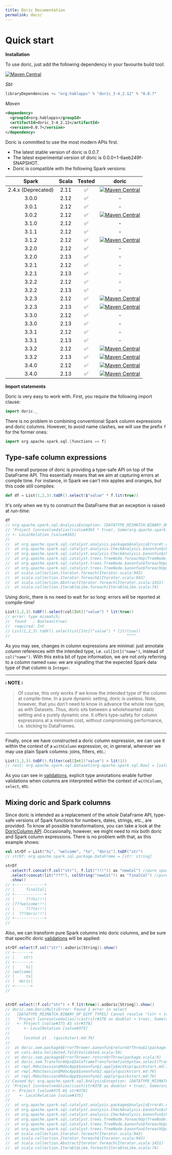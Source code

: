 ```yaml
---
title: Doric Documentation
permalink: docs/
---
```



# Quick start

__Installation__

To use doric, just add the following dependency in your favourite build tool:

[![Maven Central](https://img.shields.io/maven-central/v/org.hablapps/doric_3-4_2.12)](https://mvnrepository.com/artifact/org.hablapps/doric_3-4_2.12/0.0.7)

_Sbt_
```scala
libraryDependencies += "org.hablapps" % "doric_3-4_2.12" % "0.0.7"
```
_Maven_
```xml
<dependency>
  <groupId>org.hablapps</groupId>
  <artifactId>doric_3-4_2.12</artifactId>
  <version>0.0.7</version>
</dependency>
```

Doric is committed to use the most modern APIs first.
<!-- * Doric is compatible with Spark version 3.4.0. -->
* The latest stable version of doric is 0.0.7.
* The latest experimental version of doric is 0.0.0+1-6aeb249f-SNAPSHOT.
* Doric is compatible with the following Spark versions:

| Spark  | Scala | Tested |                                                                                        doric                                                                                        |
|:------:|:-----:|:------:|:-----------------------------------------------------------------------------------------------------------------------------------------------------------------------------------:|
| 2.4.x (Deprecated) | 2.11  |   ✅    | [![Maven Central](https://img.shields.io/maven-central/v/org.hablapps/doric_2-4_2.11)](https://mvnrepository.com/artifact/org.hablapps/doric_2-4_2.11/0.0.7) |
| 3.0.0  | 2.12  |   ✅    |                                                                                          -                                                                                          |
| 3.0.1  | 2.12  |   ✅    |                                                                                          -                                                                                          |
| 3.0.2  | 2.12  |   ✅    |       [![Maven Central](https://img.shields.io/maven-central/v/org.hablapps/doric_3-0_2.12)](https://mvnrepository.com/artifact/org.hablapps/doric_3-0_2.12/0.0.7)       |
| 3.1.0  | 2.12  |   ✅    |                                                                                          -                                                                                          |
| 3.1.1  | 2.12  |   ✅    |                                                                                          -                                                                                          |
| 3.1.2  | 2.12  |   ✅    |       [![Maven Central](https://img.shields.io/maven-central/v/org.hablapps/doric_3-1_2.12)](https://mvnrepository.com/artifact/org.hablapps/doric_3-1_2.12/0.0.7)       |
| 3.2.0  | 2.12  |   ✅    |                                                                                          -                                                                                          |
| 3.2.0  | 2.13  |   ✅    |                                                                                          -                                                                                          |
| 3.2.1  | 2.12  |   ✅    |                                                                                          -                                                                                          |
| 3.2.1  | 2.13  |   ✅    |                                                                                          -                                                                                          |
| 3.2.2  | 2.12  |   ✅    |                                                                                          -                                                                                          |
| 3.2.2  | 2.13  |   ✅    |                                                                                          -                                                                                          |
| 3.2.3  | 2.12  |   ✅    |       [![Maven Central](https://img.shields.io/maven-central/v/org.hablapps/doric_3-2_2.12)](https://mvnrepository.com/artifact/org.hablapps/doric_3-2_2.12/0.0.7)       |
| 3.2.3  | 2.13  |   ✅    |       [![Maven Central](https://img.shields.io/maven-central/v/org.hablapps/doric_3-2_2.13)](https://mvnrepository.com/artifact/org.hablapps/doric_3-2_2.13/0.0.7)       |
| 3.3.0  | 2.12  |   ✅    |                                                                                          -                                                                                          |
| 3.3.0  | 2.13  |   ✅    |                                                                                          -                                                                                          |
| 3.3.1  | 2.12  |   ✅    |                                                                                          -                                                                                          |
| 3.3.1  | 2.13  |   ✅    |                                                                                          -                                                                                          |
| 3.3.2  | 2.12  |   ✅    |       [![Maven Central](https://img.shields.io/maven-central/v/org.hablapps/doric_3-3_2.12)](https://mvnrepository.com/artifact/org.hablapps/doric_3-3_2.12/0.0.7)       |
| 3.3.2  | 2.13  |   ✅    |       [![Maven Central](https://img.shields.io/maven-central/v/org.hablapps/doric_3-3_2.13)](https://mvnrepository.com/artifact/org.hablapps/doric_3-3_2.13/0.0.7)       |
| 3.4.0  | 2.12  |   ✅    |       [![Maven Central](https://img.shields.io/maven-central/v/org.hablapps/doric_3-4_2.12)](https://mvnrepository.com/artifact/org.hablapps/doric_3-4_2.12/0.0.7)       |
| 3.4.0  | 2.13  |   ✅    |       [![Maven Central](https://img.shields.io/maven-central/v/org.hablapps/doric_3-4_2.13)](https://mvnrepository.com/artifact/org.hablapps/doric_3-4_2.13/0.0.7)       |


__Import statements__

Doric is very easy to work with. First, you require the following import clause:

```scala
import doric._
```

There is no problem in combining conventional Spark column expressions and doric columns.
However, to avoid name clashes, we will use the prefix `f` for the former ones:

```scala
import org.apache.spark.sql.{functions => f}
``` 

## Type-safe column expressions

The overall purpose of doric is providing a type-safe API on top of the DataFrame API. This essentially means 
that we aim at capturing errors at compile time. For instance, in Spark we can't mix apples and oranges, but this 
code still compiles:
```scala
def df = List(1,2,3).toDF().select($"value" * f.lit(true))
```
It's only when we try to construct the DataFrame that an exception is raised at _run-time_:
```scala
df
// org.apache.spark.sql.AnalysisException: [DATATYPE_MISMATCH.BINARY_OP_DIFF_TYPES] Cannot resolve "(value * true)" due to data type mismatch: the left and right operands of the binary operator have incompatible types ("INT" and "BOOLEAN").;
// 'Project [unresolvedalias((value#365 * true), Some(org.apache.spark.sql.Column$$Lambda$5092/0x0000000101bb9840@5b5af62e))]
// +- LocalRelation [value#365]
// 
// 	at org.apache.spark.sql.catalyst.analysis.package$AnalysisErrorAt.dataTypeMismatch(package.scala:73)
// 	at org.apache.spark.sql.catalyst.analysis.CheckAnalysis.$anonfun$checkAnalysis0$5(CheckAnalysis.scala:269)
// 	at org.apache.spark.sql.catalyst.analysis.CheckAnalysis.$anonfun$checkAnalysis0$5$adapted(CheckAnalysis.scala:256)
// 	at org.apache.spark.sql.catalyst.trees.TreeNode.foreachUp(TreeNode.scala:295)
// 	at org.apache.spark.sql.catalyst.trees.TreeNode.$anonfun$foreachUp$1(TreeNode.scala:294)
// 	at org.apache.spark.sql.catalyst.trees.TreeNode.$anonfun$foreachUp$1$adapted(TreeNode.scala:294)
// 	at scala.collection.Iterator.foreach(Iterator.scala:943)
// 	at scala.collection.Iterator.foreach$(Iterator.scala:943)
// 	at scala.collection.AbstractIterator.foreach(Iterator.scala:1431)
// 	at scala.collection.IterableLike.foreach(IterableLike.scala:74)
```

Using doric, there is no need to wait for so long: errors will be reported at compile-time!
```scala
List(1,2,3).toDF().select(col[Int]("value") * lit(true))
// error: type mismatch;
//  found   : Boolean(true)
//  required: Int
// List(1,2,3).toDF().select(col[Int]("value") * lit(true))
//                                                   ^^^^
```

As you may see, changes in column expressions are minimal: just annotate column references with the intended type, 
i.e. `col[Int]("name")`, instead of `col("name")`. With this extra bit of type information, we are not only
referring to a column named `name`: we are signalling that the expected Spark data type of that column is `Integer`. 

---
ℹ️ **NOTE** ℹ️

> Of course, this only works if we know the intended type
of the column at compile-time. In a pure dynamic setting, doric is useless. Note, however, that you don't need to know
in advance the whole row type, as with Datasets. Thus, doric sits between a wholehearted static setting and a
purely dynamic one. It offers type-safety for column expressions at a minimum cost, without compromising performance,
i.e. sticking to DataFrames.

---

Finally, once we have constructed a doric column expression, we can use it within the context of a `withColumn` expression,
or, in general, wherever we may use plain Spark columns: joins, filters, etc.:

```scala
List(1,2,3).toDF().filter(col[Int]("value") > lit(1))
// res1: org.apache.spark.sql.Dataset[org.apache.spark.sql.Row] = [value: int]
```

As you can see in [validations](validations.md), explicit type annotations enable further validations when columns
are interpreted within the context of `withColumn`, `select`, etc.

## Mixing doric and Spark columns

Since doric is intended as a replacement of the _whole_ DataFrame API, type-safe versions of Spark functions 
for numbers, dates, strings, etc., are provided. To know all possible transformations, you can take a look at 
the [DoricColumn API](https://www.hablapps.com/doric/docs/api/spark-3.2/scala-2.12/doric/DoricColumn.html) .Occasionally, however, we might need to mix 
both doric and Spark column expressions. There is no problem with that, as this example shows: 

```scala
val strDf = List("hi", "welcome", "to", "doric").toDF("str")
// strDf: org.apache.spark.sql.package.DataFrame = [str: string]

strDf
  .select(f.concat(f.col("str"), f.lit("!!!")) as "newCol") //pure spark
  .select(concat(lit("???"), colString("newCol")) as "finalCol") //pure and sweet doric
  .show()
// +-------------+
// |     finalCol|
// +-------------+
// |     ???hi!!!|
// |???welcome!!!|
// |     ???to!!!|
// |  ???doric!!!|
// +-------------+
//
```

Also, we can transform pure Spark columns into doric columns, and be sure that specific doric [validations](validations.md)
will be applied:
```scala
strDf.select(f.col("str").asDoric[String]).show()
// +-------+
// |    str|
// +-------+
// |     hi|
// |welcome|
// |     to|
// |  doric|
// +-------+
//
```

```scala

strDf.select((f.col("str") + f.lit(true)).asDoric[String]).show()
// doric.sem.DoricMultiError: Found 1 error in select
//   [DATATYPE_MISMATCH.BINARY_OP_DIFF_TYPES] Cannot resolve "(str + true)" due to data type mismatch: the left and right operands of the binary operator have incompatible types ("DOUBLE" and "BOOLEAN").;
//   'Project [unresolvedalias((cast(str#378 as double) + true), Some(org.apache.spark.sql.Column$$Lambda$5092/0x0000000101bb9840@5b5af62e))]
//   +- Project [value#375 AS str#378]
//      +- LocalRelation [value#375]
//   
//   	located at . (quickstart.md:76)
// 
// 	at doric.sem.package$ErrorThrower.$anonfun$returnOrThrow$1(package.scala:9)
// 	at cats.data.Validated.fold(Validated.scala:50)
// 	at doric.sem.package$ErrorThrower.returnOrThrow(package.scala:9)
// 	at doric.sem.TransformOps$DataframeTransformationSyntax.select(TransformOps.scala:140)
// 	at repl.MdocSession$MdocApp$$anonfun$2.apply$mcV$sp(quickstart.md:76)
// 	at repl.MdocSession$MdocApp$$anonfun$2.apply(quickstart.md:76)
// 	at repl.MdocSession$MdocApp$$anonfun$2.apply(quickstart.md:76)
// Caused by: org.apache.spark.sql.AnalysisException: [DATATYPE_MISMATCH.BINARY_OP_DIFF_TYPES] Cannot resolve "(str + true)" due to data type mismatch: the left and right operands of the binary operator have incompatible types ("DOUBLE" and "BOOLEAN").;
// 'Project [unresolvedalias((cast(str#378 as double) + true), Some(org.apache.spark.sql.Column$$Lambda$5092/0x0000000101bb9840@5b5af62e))]
// +- Project [value#375 AS str#378]
//    +- LocalRelation [value#375]
// 
// 	at org.apache.spark.sql.catalyst.analysis.package$AnalysisErrorAt.dataTypeMismatch(package.scala:73)
// 	at org.apache.spark.sql.catalyst.analysis.CheckAnalysis.$anonfun$checkAnalysis0$5(CheckAnalysis.scala:269)
// 	at org.apache.spark.sql.catalyst.analysis.CheckAnalysis.$anonfun$checkAnalysis0$5$adapted(CheckAnalysis.scala:256)
// 	at org.apache.spark.sql.catalyst.trees.TreeNode.foreachUp(TreeNode.scala:295)
// 	at org.apache.spark.sql.catalyst.trees.TreeNode.$anonfun$foreachUp$1(TreeNode.scala:294)
// 	at org.apache.spark.sql.catalyst.trees.TreeNode.$anonfun$foreachUp$1$adapted(TreeNode.scala:294)
// 	at scala.collection.Iterator.foreach(Iterator.scala:943)
// 	at scala.collection.Iterator.foreach$(Iterator.scala:943)
// 	at scala.collection.AbstractIterator.foreach(Iterator.scala:1431)
// 	at scala.collection.IterableLike.foreach(IterableLike.scala:74)
```
